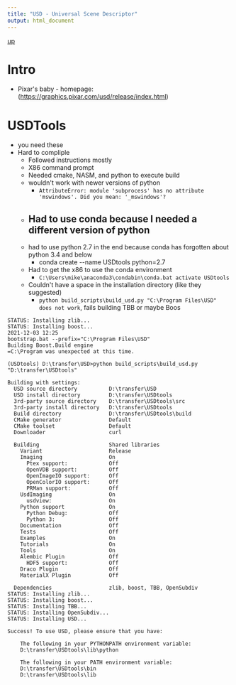 ```yaml
---
title: "USD - Universal Scene Descriptor"
output: html_document
---
```

[up](https://mikewise2718.github.io/markdowndocs/)

# Intro
- Pixar's baby - homepage: (https://graphics.pixar.com/usd/release/index.html)


# USDTools
- you need these
- Hard to compliple
  - Followed instructions mostly
  - X86 command prompt
  - Needed cmake, NASM, and python to execute build
  - wouldn't work with newer versions of python
     -  `AttributeError: module 'subprocess' has no attribute 'mswindows'. Did you mean: '_mswindows'?`
  - Had to use conda because I needed a different version of python
    - 
  - had to use python 2.7 in the end because conda has forgotten about python 3.4 and below
    - conda create --name USDtools python=2.7
  - Had to get the x86 to use the conda environment
     - `C:\Users\mike\anaconda3\condabin\conda.bat activate USDtools`
  - Couldn't have a space in the installation directory (like they suggested)
     - `python build_scripts\build_usd.py "C:\Program Files\USD" does not work`, fails building TBB or maybe Boos
```
STATUS: Installing zlib...
STATUS: Installing boost...
2021-12-03 12:25
bootstrap.bat --prefix="C:\Program Files\USD"
Building Boost.Build engine
=C:\Program was unexpected at this time.
```


```
(USDtools) D:\transfer\USD>python build_scripts\build_usd.py "D:\transfer\USDtools"

Building with settings:
  USD source directory          D:\transfer\USD
  USD install directory         D:\transfer\USDtools
  3rd-party source directory    D:\transfer\USDtools\src
  3rd-party install directory   D:\transfer\USDtools
  Build directory               D:\transfer\USDtools\build
  CMake generator               Default
  CMake toolset                 Default
  Downloader                    curl

  Building                      Shared libraries
    Variant                     Release
    Imaging                     On
      Ptex support:             Off
      OpenVDB support:          Off
      OpenImageIO support:      Off
      OpenColorIO support:      Off
      PRMan support:            Off
    UsdImaging                  On
      usdview:                  On
    Python support              On
      Python Debug:             Off
      Python 3:                 Off
    Documentation               Off
    Tests                       Off
    Examples                    On
    Tutorials                   On
    Tools                       On
    Alembic Plugin              Off
      HDF5 support:             Off
    Draco Plugin                Off
    MaterialX Plugin            Off

  Dependencies                  zlib, boost, TBB, OpenSubdiv
STATUS: Installing zlib...
STATUS: Installing boost...
STATUS: Installing TBB...
STATUS: Installing OpenSubdiv...
STATUS: Installing USD...

Success! To use USD, please ensure that you have:

    The following in your PYTHONPATH environment variable:
    D:\transfer\USDtools\lib\python

    The following in your PATH environment variable:
    D:\transfer\USDtools\bin
    D:\transfer\USDtools\lib
```